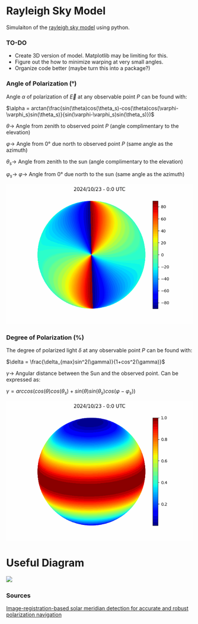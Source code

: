 # Rayleigh Sky Model
Simulaiton of the [rayleigh sky model](https://en.wikipedia.org/wiki/Rayleigh_sky_model) using python.

### TO-DO
- Create 3D version of model. Matplotlib may be limiting for this.
- Figure out the how to minimize warping at very small angles. 
- Organize code better (maybe turn this into a package?)

### Angle of Polarization (°)
Angle $\alpha$ of polarization of $\vec{E}$ at any observable point $P$ can be found with:

$\alpha = arctan(\frac{sin(\theta)cos(\theta_s)-cos(\theta)cos(\varphi-\varphi_s)sin(\theta_s)}{sin(\varphi-\varphi_s)sin(\theta_s)})$

$\theta \to$  Angle from zenith to observed point $P$ (angle 
complimentary to the elevation)

$\varphi \to$ Angle from $0°$ due north to observed point $P$ (same angle as the azimuth)

$\theta_s \to$ Angle from zenith to the sun (angle complimentary to the elevation)

$\varphi_s \to$ $\varphi \to$ Angle from $0°$ due north to the sun (same angle as the azimuth)

![Angle of Polarization](aop.gif)

### Degree of Polarization (%)
The degree of polarized light $\delta$ at any observable point $P$ can be found with:

$\delta = \frac{\delta_{max}sin^2(\gamma)}{1+cos^2(\gamma)}$

$\gamma \to$ Angular distance between the Sun and the observed point. Can be expressed as:

$\gamma = arccos(cos(\theta)cos(\theta_s)+sin(\theta)sin(\theta_s)cos(\varphi-\varphi_s))$

![Degree of Polarization](dop.gif)

# Useful Diagram
![](https://opg.optica.org/getimagev2.cfm?img=b207tmvd7UxyrJbhr7p5kJ3wWdUgOn99%2B5RB0g4bqaM%3D&size=full&uri=oe-32-2-1357-g001)

### Sources
[Image-registration-based solar meridian detection for accurate and robust polarization navigation](https://opg.optica.org/oe/fulltext.cfm?uri=oe-32-2-1357&id=544987)